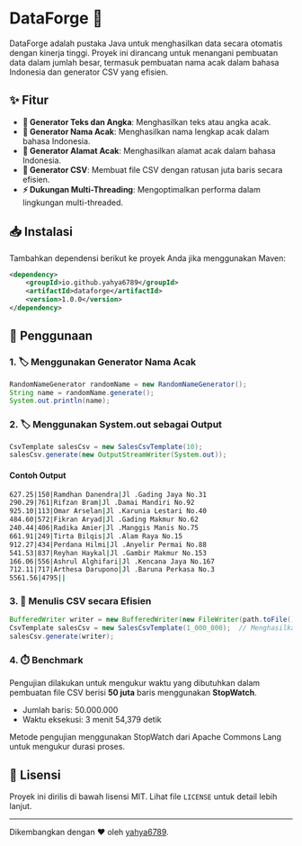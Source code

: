 # DataForge 🚀

DataForge adalah pustaka Java untuk menghasilkan data secara otomatis dengan kinerja tinggi. Proyek ini dirancang untuk menangani pembuatan data dalam jumlah besar, termasuk pembuatan nama acak dalam bahasa Indonesia dan generator CSV yang efisien.

## ✨ Fitur
- **📝 Generator Teks dan Angka**: Menghasilkan teks atau angka acak.
- **📝 Generator Nama Acak**: Menghasilkan nama lengkap acak dalam bahasa Indonesia.
- **📝 Generator Alamat Acak**: Menghasilkan alamat acak dalam bahasa Indonesia.
- **📄 Generator CSV**: Membuat file CSV dengan ratusan juta baris secara efisien.
- **⚡ Dukungan Multi-Threading**: Mengoptimalkan performa dalam lingkungan multi-threaded.

## 📥 Instalasi
Tambahkan dependensi berikut ke proyek Anda jika menggunakan Maven:

```xml
<dependency>
    <groupId>io.github.yahya6789</groupId>
    <artifactId>dataforge</artifactId>
    <version>1.0.0</version>
</dependency>
```

## 🚀 Penggunaan
### 1. 🏷️ Menggunakan Generator Nama Acak
```java
RandomNameGenerator randomName = new RandomNameGenerator();
String name = randomName.generate();
System.out.println(name);
```

### 2. 🏷️ Menggunakan System.out sebagai Output
```java
CsvTemplate salesCsv = new SalesCsvTemplate(10);
salesCsv.generate(new OutputStreamWriter(System.out));
```
#### Contoh Output
```bash
627.25|150|Ramdhan Danendra|Jl .Gading Jaya No.31
290.29|761|Rifzan Bram|Jl .Damai Mandiri No.92
925.10|113|Omar Arselan|Jl .Karunia Lestari No.40
484.60|572|Fikran Aryad|Jl .Gading Makmur No.62
240.44|406|Radika Amier|Jl .Manggis Manis No.75
661.91|249|Tirta Bilqis|Jl .Alam Raya No.15
912.27|434|Perdana Hilmi|Jl .Anyelir Permai No.88
541.53|837|Reyhan Haykal|Jl .Gambir Makmur No.153
166.06|556|Ashrul Alghifari|Jl .Kencana Jaya No.167
712.11|717|Arthesa Darupono|Jl .Baruna Perkasa No.3
5561.56|4795||
```

### 3. 📑 Menulis CSV secara Efisien
```java
BufferedWriter writer = new BufferedWriter(new FileWriter(path.toFile()));
CsvTemplate salesCsv = new SalesCsvTemplate(1_000_000);  // Menghasilkan 1 juta baris data
salesCsv.generate(writer);
```

### 4. ⏱️ Benchmark
Pengujian dilakukan untuk mengukur waktu yang dibutuhkan dalam pembuatan file CSV berisi **50 juta** baris menggunakan **StopWatch**.

- Jumlah baris: 50.000.000
- Waktu eksekusi: 3 menit 54,379 detik

Metode pengujian menggunakan StopWatch dari Apache Commons Lang untuk mengukur durasi proses.

## 📜 Lisensi
Proyek ini dirilis di bawah lisensi MIT. Lihat file `LICENSE` untuk detail lebih lanjut.

---
Dikembangkan dengan ❤️ oleh [yahya6789](https://github.com/yahya6789).

